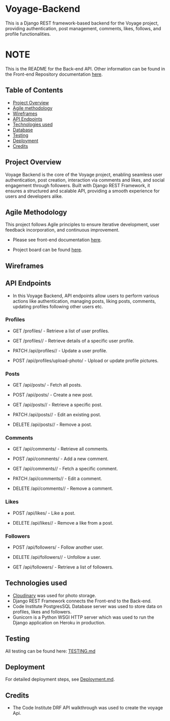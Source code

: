 # Voyage-Backend

This is a  Django REST framework-based backend for the Voyage project, providing authentication, post management, comments, likes, follows, and profile functionalities.

# NOTE 
This is the README for the Back-end API. Other information can be found in the Front-end Repository documentation [here](https://github.com/ozi-cheri/voyage).




## Table of Contents
- [Project Overview](#project-overview)
- [Agile methodology](#agile-methodology)
- [Wireframes](#wireframes)
- [API Endpoints](#api-endpoints)
- [Technologies used](#technologies-used)
- [Database](#database)
- [Testing](#testing)
- [Deployment](#deployment)
- [Credits](#credits)



## Project Overview

Voyage Backend is the core of the Voyage project, enabling seamless user authentication, post creation, interaction via comments and likes, and social engagement through followers. Built with Django REST Framework, it ensures a structured and scalable API, providing a smooth experience for users and developers alike.


## Agile Methodology

This project follows Agile principles to ensure iterative development, user feedback incorporation, and continuous improvement. 

 * Please see front-end documentation [here](https://github.com/ozi-cheri/voyage).

 * Project board can be found [here](https://github.com/users/ozi-cheri/projects/).

 ## Wireframes



 ## API Endpoints

 *  In this Voyage Backend, API endpoints allow users to perform various actions like authentication, managing posts, liking posts, comments, updating profiles following other users etc.

 ### Profiles

* GET /profiles/ - Retrieve a list of user profiles.

* GET /profiles/<id>/ - Retrieve details of a specific user profile.

* PATCH /api/profiles/<id>/ - Update a user profile.

* POST /api/profiles/upload-photo/ - Upload or update profile pictures.

### Posts

* GET /api/posts/ - Fetch all posts.

* POST /api/posts/ - Create a new post.

* GET /api/posts/<id>/ - Retrieve a specific post.

* PATCH /api/posts/<id>/ - Edit an existing post.

* DELETE /api/posts/<id>/ - Remove a post.

### Comments

* GET /api/comments/ - Retrieve all comments.

* POST /api/comments/ - Add a new comment.

* GET /api/comments/<id>/ - Fetch a specific comment.

* PATCH /api/comments/<id>/ - Edit a comment.

* DELETE /api/comments/<id>/ - Remove a comment.

### Likes

* POST /api/likes/ - Like a post.

* DELETE /api/likes/<id>/ - Remove a like from a post.

### Followers

* POST /api/followers/ - Follow another user.

* DELETE /api/followers/<id>/ - Unfollow a user.

* GET /api/followers/ - Retrieve a list of followers.


## Technologies used

* [Cloudinary](https://cloudinary.com/) was used for photo storage.
* Django REST Framework connects the Front-end to the Back-end.
* Code Institute PostgresSQL Database server was used to store data on profiles,  likes and followers.
* Gunicorn is a Python WSGI HTTP server which was used to run the Django application on Heroku in production.


## Testing

All testing can be found here: [TESTING.md](TESTING.md) 


## Deployment

For detailed deployment steps, see [Deployment.md](DEPLOYMENT.md).




## Credits

- The Code Institute DRF API walkthrough was used to create the voyage Api.

